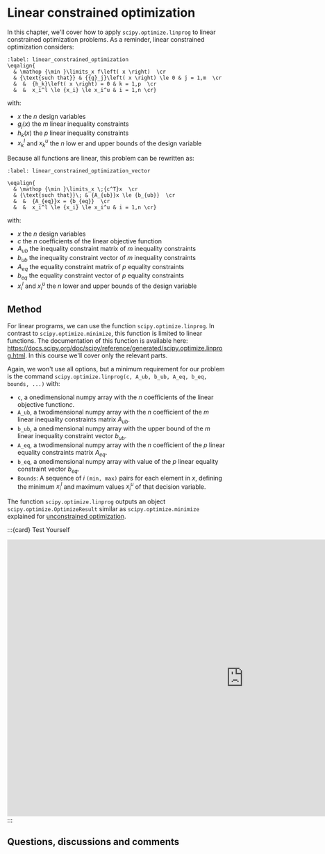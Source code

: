 # Linear constrained optimization

In this chapter, we'll cover how to apply `scipy.optimize.linprog` to linear constrained optimization problems. As a reminder, linear constrained optimization considers:

```{math}
:label: linear_constrained_optimization
\eqalign{
  & \mathop {\min }\limits_x f\left( x \right)  \cr 
  & {\text{such that}} & {{g}_j}\left( x \right) \le 0 & j = 1,m  \cr 
  &  &  {h_k}\left( x \right) = 0 & k = 1,p  \cr 
  &  &  x_i^l \le {x_i} \le x_i^u & i = 1,n \cr} 
```
with:
- $x$ the $n$ design variables
- $g_j(x)$ the $m$ linear inequality constraints
- $h_k(x)$ the $p$ linear inequality constraints
- $x_k^l$ and $x_k^u$ the $n$ low er and upper bounds of the design variable

Because all functions are linear, this problem can be rewritten as:

```{math}
:label: linear_constrained_optimization_vector

\eqalign{
  & \mathop {\min }\limits_x \;{c^T}x  \cr 
  & {\text{such that}}\; & {A_{ub}}x \le {b_{ub}}  \cr 
  &  &  {A_{eq}}x = {b_{eq}}  \cr 
  &  &  x_i^l \le {x_i} \le x_i^u & i = 1,n \cr} 
```
with:
- $x$ the $n$ design variables
- $c$ the $n$ coefficients of the linear objective function
- $A_{ub}$ the inequality constraint matrix of $m$ inequality constraints
- $b_{ub}$ the inequality constraint vector of $m$ inequality constraints
- $A_{eq}$ the equality constraint matrix of $p$ equality constraints
- $b_{eq}$ the equality constraint vector of $p$ equality constraints
- $x_i^l$ and $x_i^u$ the $n$ lower and upper bounds of the design variable

## Method
For linear programs, we can use the function `scipy.optimize.linprog`. In contrast to `scipy.optimize.minimize`, this function is limited to linear functions. The documentation of this function is available here: https://docs.scipy.org/doc/scipy/reference/generated/scipy.optimize.linprog.html. In this course we'll cover only the relevant parts.

Again, we won't use all options, but a minimum requirement for our problem is the command `scipy.optimize.linprog(c, A_ub, b_ub, A_eq, b_eq, bounds, ...)` with:
 - `c`, a onedimensional numpy array with the $n$ coefficients of the linear objective function$c$.
 - `A_ub`, a twodimensional numpy array with the $n$ coefficient of the $m$ linear inequality constraints matrix ${A_{ub}}$.
 - `b_ub`, a onedimensional numpy array with the upper bound of the $m$ linear inequality constraint vector ${b_{ub}}$. 
 - `A_eq`, a twodimensional numpy array with the $n$ coefficient of the $p$ linear equality constraints matrix ${A_{eq}}$.
-  `b_eq`, a onedimensional numpy array with value of the $p$ linear equality constraint vector ${b_{eq}}$. 
 - `Bounds`: A sequence of $i$ `(min, max)` pairs for each element in $x$, defining the minimum $x_i^l$ and maximum values $x_i^u$ of that decision variable.

 The function `scipy.optimize.linprog` outputs an object `scipy.optimize.OptimizeResult` similar as `scipy.optimize.minimize` explained for [unconstrained optimization](method_unconstrained).

 :::{card} Test Yourself
 <iframe src="https://tudelft.h5p.com/content/1292246146700299097/embed" aria-label="Method sizes" width="1088" height="637" frameborder="0" allowfullscreen="allowfullscreen" allow="autoplay *; geolocation *; microphone *; camera *; midi *; encrypted-media *"></iframe><script src="https://tudelft.h5p.com/js/h5p-resizer.js" charset="UTF-8"></script>
 :::

 ## Questions, discussions and comments
<script src="https://utteranc.es/client.js"
        repo="Tom-van-Woudenberg/CME4501"
        issue-term="pathname"
        theme="github-light"
        crossorigin="anonymous"
        async>
</script>